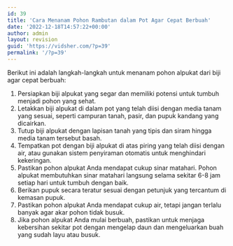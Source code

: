 ```yaml
---
id: 39
title: 'Cara Menanam Pohon Rambutan dalam Pot Agar Cepat Berbuah'
date: '2022-12-18T14:57:22+00:00'
author: admin
layout: revision
guid: 'https://vidsher.com/?p=39'
permalink: '/?p=39'
---
```


Berikut ini adalah langkah-langkah untuk menanam pohon alpukat dari biji agar cepat berbuah:

1. Persiapkan biji alpukat yang segar dan memiliki potensi untuk tumbuh menjadi pohon yang sehat.
2. Letakkan biji alpukat di dalam pot yang telah diisi dengan media tanam yang sesuai, seperti campuran tanah, pasir, dan pupuk kandang yang dicairkan.
3. Tutup biji alpukat dengan lapisan tanah yang tipis dan siram hingga media tanam tersebut basah.
4. Tempatkan pot dengan biji alpukat di atas piring yang telah diisi dengan air, atau gunakan sistem penyiraman otomatis untuk menghindari kekeringan.
5. Pastikan pohon alpukat Anda mendapat cukup sinar matahari. Pohon alpukat membutuhkan sinar matahari langsung selama sekitar 6-8 jam setiap hari untuk tumbuh dengan baik.
6. Berikan pupuk secara teratur sesuai dengan petunjuk yang tercantum di kemasan pupuk.
7. Pastikan pohon alpukat Anda mendapat cukup air, tetapi jangan terlalu banyak agar akar pohon tidak busuk.
8. Jika pohon alpukat Anda mulai berbuah, pastikan untuk menjaga kebersihan sekitar pot dengan mengelap daun dan mengeluarkan buah yang sudah layu atau busuk.